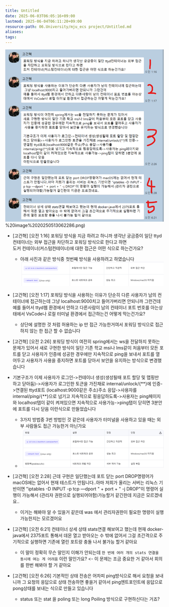 ```yaml
---
title: Untitled
date: 2025-06-03T06:05:16+09:00
lastmod: 2025-06-04T06:11:20+09:00
resource-path: 06.University/mju_ecs project/Untitled.md
aliases: 
tags: 
---
```

![](../../08.media/20250513062286.png)%20image%2020250513062286.png)


- [고건혁] [오전 1:16] 포워딩 방식을 지금 하려고 하니까 생각난 궁금증이 일단 ttyd컨테이너는 외부 접근을 차단하고 포워딩 방식으로 한다고 하면  
  도커 컨테이너(커스텀컨테이너)에 대한 접근은 어떤 식으로 하는건가요?
	- 아래 사진과 같은 방식중 첫번째 방식을 사용하려고 하였습니다
	  ![Pasted image 20250513064647](../../08.media/20250513064647.png)
	     
	  
- [고건혁] [오전 1:17] 포워딩 방식을 사용하는 이유가 단순히 다른 사용자가 남의 컨테이너에 접근하는데 그냥 localhost:9000치고 들어가버리면 안되니까 그런건데  
  예를 들어서 ttyd웹 환경에서 안하고 다른사람이 남의 컨테이너 포트 번호를 아는상태에서 VsCode나 로컬 터미널 환경에서 접근하는건 어떻게 막는건가요?  
	- 상단에 설명한 것 처럼 허용하는 ip 만 접근 가능한거여서 포워딩 방식으로 접근하지 않는 한 접근 할 수 없습니다
	    
- [고건혁] [오전 2:26] 포워딩 방식이 여전히 spring에서는 ws을 전달하지 못하는 문제가 있어서 새로 구현한 방식이 일단 기존 학교 msi나 lms같이 처음부터 모든 포트를 닫고 사용자가 인증에 성공한 경우에만 지속적으로 ping을 보내서 포트를 열어두고 사용자가 사용을 중지하면 포트를 닫아서 보안을 유지하는 방식으로 변경했습니다  
        
- 기본구조가 이제 사용자가 로그인->컨테이너 생성(생성될때 포트 할당 및 맵핑만 하고 닫아둠)->사용자가 로그인한 토큰을 가진채로 internal/unlock/{\*\*}에 인증->연결된 ttyd포트  (localhost:9000같은 주소)주소 응답->사용자를 internal/ping/{\*\*}으로 넘기고 지속적으로 핑응답하도록->사용자는 ping페이지와 localhost탭이 같이 켜져있으면 지속적으로 사용가능->ping탭이 닫히면 3분안에 포트를 다시 닫음 이런식으로 만들었습니다  
	- 3가지 방법중 3번 방법인 것 같은데 사용자가 터미널을 사용하고 있을 때는 외부 사람들도 접근 가능한거 아닌가요
	- ![Pasted image 20250513065092](../../08.media/20250513065092.png)
- [고건혁] [오전 2:28] 근데 구현은 일단했는데 포트 닫는 port DROP명령어가 macOS에는 없어서 현재 테스트가 안됩니다..아마 저희가 올리는 서버는 리눅스 기반이면 "iptables -D INPUT -p tcp —dport " + port + " -j DROP"이 명령어 실행이 가능해서 (관리자 권한으로 실행되어야함)가능할거 같긴한데 지금은 모르겠네요..  
	- 이거는 해봐야 알 수 있을거 같은데 was 에서 관리자권한이 필요한 명령이 실행가능한지는 모르겠어요
	     
- [고건혁] [오전 6:21] 컨테이너 상세 상태 stats연결 해보여고 했는데 현재 docker-java에서 2375포트 통해서 데몬 열고 받아오는 수 밖에 없어서 그걸 초간격으로 주기적으로 실행하면 기존에 열린 포트랑 충돌 나서 불가능 할거 같아요
	- 이 말이 정확히 무슨 말인지 이해가 안되는데 `한 번에 여러 개의 stats 연결을 동시에 여는 게 어려움` 이런 말인가요? <- 이 문제는 조금 중요한 거 같아서 회의를 한번 해봐야 할 거 같아요
	     
- [고건혁] [오전 6:26] 기본적인 상태 전송은 어차피 ping방식으로 해서 요청을 보내니까 그 요청의 응답으로 상태 전송하면 좋을거 같아서 ping엔트포인트에 응답으로 pong상태를 보내는 식으로 만들고 있습니다
	- status 또는 stat 을 poling 또는 long Poiling 방식으로 구현하신다는 거죠?
	     